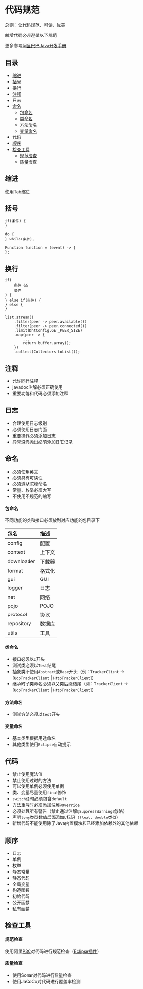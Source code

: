 # 代码规范

总则：让代码规范、可读、优美

新增代码必须遵循以下规范

更多参考[阿里巴巴Java开发手册](https://github.com/alibaba/p3c)

## 目录

* [缩进](#缩进)
* [括号](#括号)
* [换行](#换行)
* [注释](#注释)
* [日志](#日志)
* [命名](#命名)
	* [包命名](#包命名)
	* [类命名](#类命名)
	* [方法命名](#方法命名)
	* [变量命名](#变量命名)
* [代码](#代码)
* [顺序](#顺序)
* [检查工具](#检查工具)
	* [规范检查](#规范检查)
	* [质量检查](#质量检查)

## 缩进

使用Tab缩进

## 括号

```
if(条件) {
}

do {
} while(条件);

Function function = (event) -> {
};
```

## 换行

```
if(
	条件 &&
	条件
) {
} else if(条件) {
} else {
}

list.stream()
	.filter(peer -> peer.available())
	.filter(peer -> peer.connected())
	.limit(DhtConfig.GET_PEER_SIZE)
	.map(peer -> {
		...
		return buffer.array();
	})
	.collect(Collectors.toList());
```

## 注释

* 允许同行注释
* javadoc注解必须正确使用
* 重要功能和代码必须添加注释

## 日志

* 合理使用日志级别
* 必须使用日志门面
* 重要操作必须添加日志
* 异常没有抛出必须添加日志记录

## 命名

* 必须使用英文
* 必须具有可读性
* 必须遵从驼峰命名
* 常量、枚举必须大写
* 不使用不规范的缩写

#### 包命名

不同功能的类和接口必须放到对应功能的包目录下

|包名|描述|
|:--|:--|
|config|配置|
|context|上下文|
|downloader|下载器|
|format|格式化|
|gui|GUI|
|logger|日志|
|net|网络|
|pojo|POJO|
|protocol|协议|
|repository|数据库|
|utils|工具|

#### 类命名

* 接口必须以`I`开头
* 测试类必须以`Test`结尾
* 抽象类不使用`Abstract`或`Base`开头（例：`TrackerClient` -> [`UdpTrackerClient` | `HttpTrackerClient`]）
* 继承时子类命名必须以父类后缀结尾（例：`TrackerClient` -> [`UdpTrackerClient` | `HttpTrackerClient`]）

#### 方法命名

* 测试方法必须以`test`开头

#### 变量命名

* 基本类型根据用途命名
* 其他类型使用`Eclipse`自动提示

## 代码

* 禁止使用魔法值
* 禁止使用过时的方法
* 可以使用单例必须使用单例
* 类、变量尽量使用`final`修饰
* `switch`语句必须包含`default`
* 方法重写时必须添加注解`@Override`
* 必须处理所有警告（禁止通过注解`@SuppressWarnings`忽略）
* 声明`long`类型数值后面添加`L`标记（`float`、`double`类似）
* 新增代码不能使用除了Java内置模块和已经添加依赖外的其他依赖

## 顺序

* 日志
* 单例
* 枚举
* 静态常量
* 静态代码
* 全局变量
* 构造函数
* 初始代码
* 公开函数
* 私有函数

## 检查工具

#### 规范检查

使用阿里[P3C](https://github.com/alibaba/p3c)对代码进行规范检查（[Eclipse插件](https://p3c.alibaba.com/plugin/eclipse/update)）

#### 质量检查

* 使用Sonar对代码进行质量检查
* 使用JaCoCo对代码进行覆盖率检测